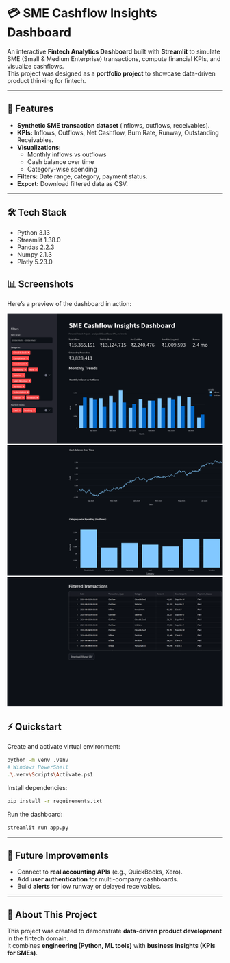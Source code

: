 
# 💳 SME Cashflow Insights Dashboard

An interactive **Fintech Analytics Dashboard** built with **Streamlit** to simulate SME (Small & Medium Enterprise) transactions, compute financial KPIs, and visualize cashflows.  
This project was designed as a **portfolio project** to showcase data-driven product thinking for fintech.

---

## 🚀 Features
- **Synthetic SME transaction dataset** (inflows, outflows, receivables).
- **KPIs:** Inflows, Outflows, Net Cashflow, Burn Rate, Runway, Outstanding Receivables.
- **Visualizations:**  
  - Monthly inflows vs outflows  
  - Cash balance over time  
  - Category-wise spending  
- **Filters:** Date range, category, payment status.
- **Export:** Download filtered data as CSV.

---

## 🛠️ Tech Stack
- Python 3.13  
- Streamlit 1.38.0  
- Pandas 2.2.3  
- Numpy 2.1.3  
- Plotly 5.23.0  

## 📊 Screenshots

Here’s a preview of the dashboard in action:

![Dashboard Preview](assets/Dashboard_Preview-1.png)
![Dashboard Preview](assets/Dashboard_Preview-2.png)
![Dashboard Preview](assets/Dashboard_Preview-3.png)

## ⚡ Quickstart


Create and activate virtual environment:
```bash
python -m venv .venv
# Windows PowerShell
.\.venv\Scripts\Activate.ps1
```

Install dependencies:
```bash
pip install -r requirements.txt
```

Run the dashboard:
```bash
streamlit run app.py
```

---

## 🎯 Future Improvements
- Connect to **real accounting APIs** (e.g., QuickBooks, Xero).  
- Add **user authentication** for multi-company dashboards.  
- Build **alerts** for low runway or delayed receivables.  

---

## 📌 About This Project
This project was created to demonstrate **data-driven product development** in the fintech domain.  
It combines **engineering (Python, ML tools)** with **business insights (KPIs for SMEs)**.  
